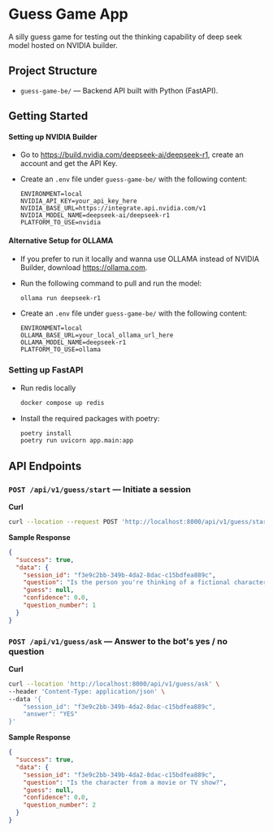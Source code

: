 # Guess Game App

A silly guess game for testing out the thinking capability of deep seek model hosted on NVIDIA builder.

## Project Structure

- `guess-game-be/` — Backend API built with Python (FastAPI).

## Getting Started

#### Setting up NVIDIA Builder

- Go to <https://build.nvidia.com/deepseek-ai/deepseek-r1>, create an account and get the API Key.
- Create an `.env` file under `guess-game-be/` with the following content:

  ```dotenv
  ENVIRONMENT=local
  NVIDIA_API_KEY=your_api_key_here
  NVIDIA_BASE_URL=https://integrate.api.nvidia.com/v1
  NVIDIA_MODEL_NAME=deepseek-ai/deepseek-r1
  PLATFORM_TO_USE=nvidia
  ```

#### Alternative Setup for OLLAMA

- If you prefer to run it locally and wanna use OLLAMA instead of NVIDIA Builder, download <https://ollama.com>.
- Run the following command to pull and run the model:

  ```bash
  ollama run deepseek-r1
  ```

- Create an `.env` file under `guess-game-be/` with the following content:

  ```dotenv
  ENVIRONMENT=local
  OLLAMA_BASE_URL=your_local_ollama_url_here
  OLLAMA_MODEL_NAME=deepseek-r1
  PLATFORM_TO_USE=ollama
  ```

### Setting up FastAPI

- Run redis locally

  ```bash
  docker compose up redis
  ```

- Install the required packages with poetry:

  ```bash
  poetry install
  poetry run uvicorn app.main:app
  ```

## API Endpoints

### `POST /api/v1/guess/start` — Initiate a session

**Curl**

```bash
curl --location --request POST 'http://localhost:8000/api/v1/guess/start'
```

**Sample Response**

```json
{
  "success": true,
  "data": {
    "session_id": "f3e9c2bb-349b-4da2-8dac-c15bdfea889c",
    "question": "Is the person you're thinking of a fictional character?",
    "guess": null,
    "confidence": 0.0,
    "question_number": 1
  }
}
```

### `POST /api/v1/guess/ask` — Answer to the bot's yes / no question

**Curl**

```bash
curl --location 'http://localhost:8000/api/v1/guess/ask' \
--header 'Content-Type: application/json' \
--data '{
    "session_id": "f3e9c2bb-349b-4da2-8dac-c15bdfea889c",
    "answer": "YES"
}'
```

**Sample Response**

```json
{
  "success": true,
  "data": {
    "session_id": "f3e9c2bb-349b-4da2-8dac-c15bdfea889c",
    "question": "Is the character from a movie or TV show?",
    "guess": null,
    "confidence": 0.0,
    "question_number": 2
  }
}
```

